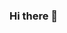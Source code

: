 ### Hi there 👋

<!--
**GiannisChen/GiannisChen** is a ✨ _special_ ✨ repository because its `README.md` (this file) appears on your GitHub profile.
![](https://github-readme-stats.vercel.app/api?username=mayandev)
